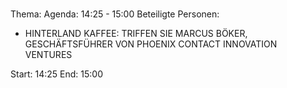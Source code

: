 # 
Thema: 
Agenda: 14:25 - 15:00
Beteiligte Personen:
- HINTERLAND KAFFEE: TRIFFEN SIE MARCUS BÖKER, GESCHÄFTSFÜHRER VON PHOENIX CONTACT INNOVATION VENTURES

Start: 14:25
End: 15:00
